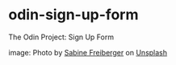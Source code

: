 # odin-sign-up-form

The Odin Project: Sign Up Form

image: Photo by <a href="https://unsplash.com/@bine_1?utm_source=unsplash&utm_medium=referral&utm_content=creditCopyText">Sabine Freiberger</a> on <a href="https://unsplash.com/photos/-U3b6E3SEww?utm_source=unsplash&utm_medium=referral&utm_content=creditCopyText">Unsplash</a>
